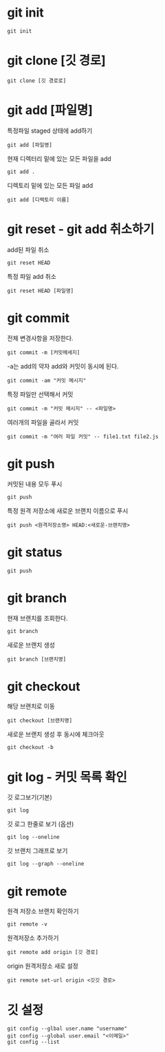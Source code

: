 # git init

```
git init
```


# git clone [깃 경로]

```
git clone [깃 경로로]
```

# git add [파일명]

특정파일 staged 상태에 add하기

```
git add [파일명]
```

현재 디렉터리 밑에 있는 모든 파일을 add

```
git add .
```

디렉토리 밑에 있는 모든 파일 add

```
git add [디렉토리 이름]
```

# git reset - git add 취소하기

add된 파일 취소

```
git reset HEAD
```

특정 파일 add 취소

```
git reset HEAD [파일명]
```

# git commit

전체 변경사항을 저장한다.

```
git commit -m [커밋메세지]
```

-a는 add의 약자
add와 커밋이 동시에 된다.

```
git commit -am "커밋 메시지"
```

특정 파일만 선택해서 커밋

```
git commit -m "커밋 메시지" -- <파일명>
```

여러개의 파일을 골라서 커밋

```
git commit -m "여러 파일 커밋" -- file1.txt file2.js
```

# git push

커밋된 내용 모두 푸시

```
git push
```

특정 원격 저장소에 새로운 브랜치 이름으로 푸시

```
git push <원격저장소명> HEAD:<새로운-브랜치명>
```

# git status

```
git push
```

# git branch

현재 브랜치를 조회한다.

```
git branch
```

새로운 브랜치 생성

```
git branch [브랜치명]
```

# git checkout

해당 브랜치로 이동

```
git checkout [브랜치명]
```

새로운 브랜치 생성 후 동시에 체크아웃

```
git checkout -b
```

# git log - 커밋 목록 확인

깃 로그보기(기본)

```
git log
```

깃 로그 한줄로 보기 (옵션)

```
git log --oneline
```

깃 브랜치 그래프로 보기

```
git log --graph --oneline
```

# git remote

원격 저장소 브랜치 확인하기

```
git remote -v
```

원격저장소 추가하기 
```
git remote add origin [깃 경로]
```

origin 원격저장소 새로 설정
```
git remote set-url origin <깃깃 경로>
```


# 깃 설정
```git 
git config --glbal user.name "username"
git config --global user.email "<이메일>"
git config --list
```